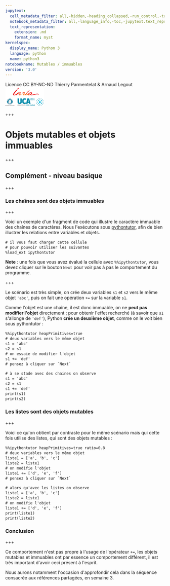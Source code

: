 ```yaml
---
jupytext:
  cell_metadata_filter: all,-hidden,-heading_collapsed,-run_control,-trusted
  notebook_metadata_filter: all,-language_info,-toc,-jupytext.text_representation.jupytext_version,-jupytext.text_representation.format_version
  text_representation:
    extension: .md
    format_name: myst
kernelspec:
  display_name: Python 3
  language: python
  name: python3
notebookname: Mutables / immuables
version: '3.0'
---
```


<div class="licence">
<span>Licence CC BY-NC-ND</span>
<span>Thierry Parmentelat &amp; Arnaud Legout</span>
<span><img src="media/both-logos-small-alpha.png" /></span>
</div>

+++

# Objets mutables et objets immuables

+++

## Complément - niveau basique

+++

### Les chaînes sont des objets immuables

+++

Voici un exemple d'un fragment de code qui illustre le caractère immuable des chaînes de caractères. Nous l'exécutons sous [pythontutor](pythontutor.com), afin de bien illustrer les relations entre variables et objets.

```{code-cell}
# il vous faut charger cette cellule
# pour pouvoir utiliser les suivantes
%load_ext ipythontutor
```

**Note** : une fois que vous avez évalué la cellule avec `%%ipythontutor`, vous devez cliquer sur le bouton `Next` pour voir pas à pas le comportement du programme.

+++

Le scénario est très simple, on crée deux variables `s1` et `s2` vers le même objet `'abc'`, puis on fait une opération `+=` sur la variable `s1`.

Comme l'objet est une chaîne, il est donc immuable, on ne **peut pas modifier l'objet** directement ; pour obtenir l'effet recherché (à savoir que `s1` s'allonge de `'def'`), Python **crée un deuxième objet**, comme on le voit bien sous pythontutor :

```{code-cell}
%%ipythontutor heapPrimitives=true
# deux variables vers le même objet
s1 = 'abc'
s2 = s1
# on essaie de modifier l'objet
s1 += 'def'
# pensez à cliquer sur `Next`
```

```{code-cell}
# à se stade avec des chaines on observe
s1 = 'abc'
s2 = s1
s1 += 'def'
print(s1)
print(s2)
```

### Les listes sont des objets mutables

+++

Voici ce qu'on obtient par contraste pour le même scénario mais qui cette fois utilise des listes, qui sont des objets mutables :

```{code-cell}
%%ipythontutor heapPrimitives=true ratio=0.8
# deux variables vers le même objet
liste1 = ['a', 'b', 'c']
liste2 = liste1
# on modifie l'objet
liste1 += ['d', 'e', 'f']
# pensez à cliquer sur `Next`
```

```{code-cell}
# alors qu'avec les listes on observe
liste1 = ['a', 'b', 'c']
liste2 = liste1
# on modifie l'objet
liste1 += ['d', 'e', 'f']
print(liste1)
print(liste2)
```

### Conclusion

+++

Ce comportement n'est pas propre à l'usage de l'opérateur `+=`, les objets mutables et immuables ont par essence un comportement différent, il est très important d'avoir ceci présent à l'esprit.

Nous aurons notamment l'occasion d'approfondir cela dans la séquence consacrée aux références partagées, en semaine 3.
